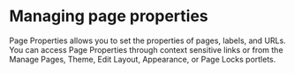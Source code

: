 # Managing page properties

Page Properties allows you to set the properties of pages, labels, and URLs. You can access Page Properties through context sensitive links or from the Manage Pages, Theme, Edit Layout, Appearance, or Page Locks portlets.


